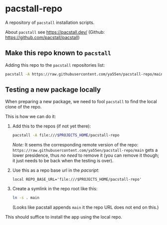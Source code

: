 # pacstall-repo

A repository of `pacstall` installation scripts.

About `pacstall` see https://pacstall.dev/ (Github:
https://github.com/pacstall/pacstall)


## Make this repo known to `pacstall`

Adding this repo to the `pacstall` repositories list:

```bash
pacstall -A https://raw.githubusercontent.com/ya55en/pacstall-repo/main
```

## Testing a new package locally

When preparing a new package, we need to fool `pacstall` to find the local clone of the
repo.

This is how we can do it:

1. Add this to the repos (if not yet there):
   ```bash
   pacstall -A file:///$PROJECTS_HOME/pacstall-repo
   ```

   _Note:_ It seems the corresponding remote version of the repo:
   `https://raw.githubusercontent.com/ya55en/pacstall-repo/main` gets a lower
   presidence, thus _no need_ to remove it (you can remove it though; it just needs
   to be back when the testing is over).

2. Use this as a repo base url in the _pacsript_:
   ```
   local REPO_BASE_URL='file:///$PROJECTS_HOME/pacstall-repo'
   ```

3. Create a symlink in the repo root like this:
   ```bash
   ln -s . main
   ```
   (Looks like pacstall appends `main` it the repo URL does not end on this.)

This should suffice to install the app using the local repo.
